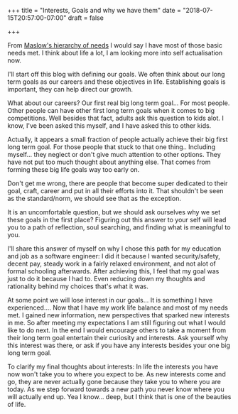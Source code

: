 +++
title = "Interests, Goals and why we have them"
date = "2018-07-15T20:57:00-07:00"
draft = false

+++

From [Maslow's hierarchy of needs](https://en.wikipedia.org/wiki/Maslow%27s_hierarchy_of_needs) I would say I have most of those basic needs met. I think about life a lot, I am looking more into self actualisation now.

I'll start off this blog with defining our goals. We often think about our long term goals as our careers and these objectives in life. Establishing goals is important, they can help direct our growth.

What about our careers? Our first real big long term goal... For most people. Other people can have other first long term goals when it comes to big competitions. Well besides that fact, adults ask this question to kids alot. I know, I've been asked this myself, and I have asked this to other kids.

Actually, it appears a small fraction of people actually achieve their big first long term goal. For those people that stuck to that one thing.. Including myself... they neglect or don't give much attention to other options. They have not put too much thought about anything else. That comes from forming these big life goals way too early on.

Don't get me wrong, there are people that become super dedicated to their goal, craft, career and put in all their efforts into it. That shouldn't be seen as the standard/norm, we should see that as the exception.

It is an uncomfortable question, but we should ask ourselves why we set these goals in the first place? Figuring out this answer to your self will lead you to a path of reflection, soul searching, and finding what is meaningful to you.

I'll share this answer of myself on why I chose this path for my education and job as a software engineer: I did it because I wanted security/safety, decent pay, steady work in a fairly relaxed environment, and not alot of formal schooling afterwards. After achieving this, I feel that my goal was just to do it because I had to. Even reducing down my thoughts and rationality behind my choices that's what it was.

At some point we will lose interest in our goals... It is something I have experienced.... Now that I have my work life balance and most of my needs met. I gained new information, new perspectives that sparked new interests in me. So after meeting my expectations I am still figuring out what I would like to do next. In the end I would encourage others to take a moment from their long term goal entertain their curiosity and interests. Ask yourself why this interest was there, or ask if you have any interests besides your one big long term goal.

To clarify my final thoughts about interests:
In life the interests you have now won't take you to where you expect to be.
As new interests come and go, they are never actually gone because they take you to where you are today. As we step forward towards a new path you never know where you will actually end up. Yea I know... deep, but I think that is one of the beauties of life.